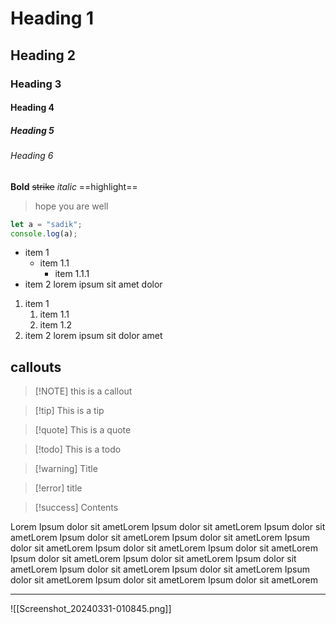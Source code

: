 # Heading 1
## Heading 2
### Heading 3
#### Heading 4
##### Heading 5
###### Heading 6

**Bold** ~~strike~~ *italic* ==highlight==

> hope you are well

```js
let a = "sadik";
console.log(a);

```

- item 1
	- item 1.1
		- item 1.1.1
- item 2
	lorem ipsum sit amet dolor


1. item 1
	1. item 1.1
	2. item 1.2
2. item 2
	lorem ipsum sit dolor amet


## callouts

> [!NOTE] this is a callout

> [!tip] This is a tip

> [!quote] This is a quote

> [!todo] This is a todo

> [!warning] Title

>[!error] title

> [!success]  Contents




Lorem Ipsum dolor sit ametLorem Ipsum dolor sit ametLorem Ipsum dolor sit ametLorem Ipsum dolor sit ametLorem Ipsum dolor sit ametLorem Ipsum dolor sit ametLorem Ipsum dolor sit ametLorem Ipsum dolor sit ametLorem Ipsum dolor sit ametLorem Ipsum dolor sit ametLorem Ipsum dolor sit ametLorem Ipsum dolor sit ametLorem Ipsum dolor sit ametLorem Ipsum dolor sit ametLorem Ipsum dolor sit ametLorem Ipsum dolor sit ametLorem 

---



![[Screenshot_20240331-010845.png]]